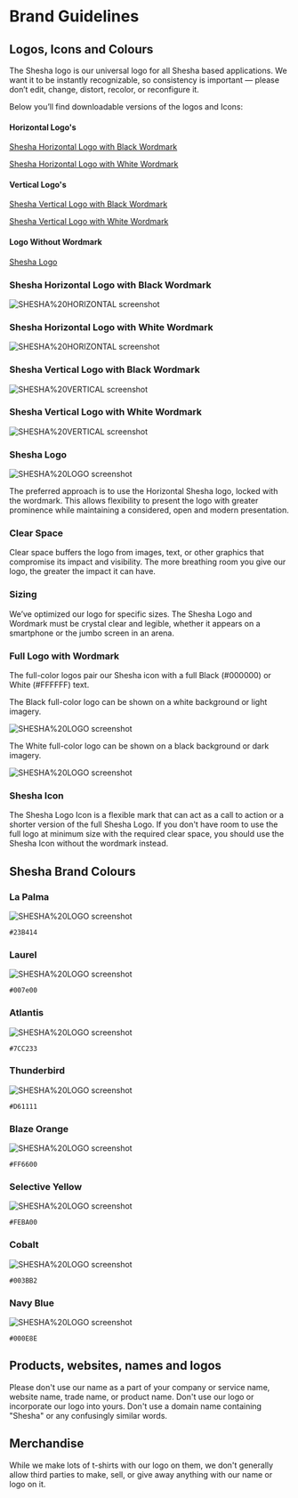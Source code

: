 # Brand Guidelines

## Logos, Icons and Colours

The Shesha logo is our universal logo for all Shesha based applications. We want it to be instantly recognizable, so consistency is important — please don’t edit, change, distort, recolor, or reconfigure it.

Below you’ll find downloadable versions of the logos and Icons:

#### Horizontal Logo's
[Shesha Horizontal Logo with Black Wordmark](https://github.com/Boxfusion/shesha-docs/blob/main/docs/assets/SHESHA%20HORIZONTAL.png?raw=true)

[Shesha Horizontal Logo with White Wordmark](https://github.com/Boxfusion/shesha-docs/blob/main/docs/assets/SHESHA%20HORIZONTAL%20WHITE.png?raw=true)

#### Vertical Logo's
[Shesha Vertical Logo with Black Wordmark](https://github.com/Boxfusion/shesha-docs/blob/main/docs/assets/SHESHA%20VERTICAL.png?raw=true)

[Shesha Vertical Logo with White Wordmark](https://github.com/Boxfusion/shesha-docs/blob/main/docs/assets/SHESHA%20VERTICAL%20WHITE.png?raw=true)

#### Logo Without Wordmark
[Shesha Logo](https://github.com/Boxfusion/shesha-docs/blob/main/docs/assets/SHESHA%20LOGO.png?raw=true)

### Shesha Horizontal Logo with Black Wordmark

![SHESHA%20HORIZONTAL screenshot](https://github.com/Boxfusion/shesha-docs/blob/main/docs/assets/SHESHA%20HORIZONTAL.png?raw=true)

### Shesha Horizontal Logo with White Wordmark

![SHESHA%20HORIZONTAL screenshot](https://github.com/Boxfusion/shesha-docs/blob/main/docs/assets/SHESHA%20HORIZONTAL%20WHITE%20WITH%20BACKGROUND.png?raw=true)

### Shesha Vertical Logo with Black Wordmark

![SHESHA%20VERTICAL screenshot](https://github.com/Boxfusion/shesha-docs/blob/main/docs/assets/SHESHA%20VERTICAL.png?raw=true)

### Shesha Vertical Logo with White Wordmark

![SHESHA%20VERTICAL screenshot](https://github.com/Boxfusion/shesha-docs/blob/main/docs/assets/SHESHA%20VERTICAL%20WHITE%20WITH%20BACKGROUND.png?raw=true)

### Shesha Logo

![SHESHA%20LOGO screenshot](https://github.com/Boxfusion/shesha-docs/blob/main/docs/assets/SHESHA%20LOGO.png?raw=true)

The preferred approach is to use the Horizontal Shesha logo, locked with the wordmark. This allows flexibility to present the logo with greater prominence while maintaining a considered, open and modern presentation.

### Clear Space

Clear space buffers the logo from images, text, or other graphics that compromise its impact and visibility. The more breathing room you give our logo, the greater the impact it can have.

### Sizing

We’ve optimized our logo for specific sizes. The Shesha Logo and Wordmark must be crystal clear and legible, whether it appears on a smartphone or the jumbo screen in an arena.

### Full Logo with Wordmark

The full-color logos pair our Shesha icon with a full Black (#000000) or White (#FFFFFF) text.

The Black full-color logo can be shown on a white background or light imagery.

![SHESHA%20LOGO screenshot](https://github.com/Boxfusion/shesha-docs/blob/main/docs/assets/Shesha%20Black%20Example.jpg?raw=true)

The White full-color logo can be shown on a black background or dark imagery.

![SHESHA%20LOGO screenshot](https://github.com/Boxfusion/shesha-docs/blob/main/docs/assets/Shesha-White-Example.jpg?raw=true)

### Shesha Icon

The Shesha Logo Icon is a flexible mark that can act as a call to action or a shorter version of the full Shesha Logo. If you don't have room to use the full logo at minimum size with the required clear space, you should use the Shesha Icon without the wordmark instead.

## Shesha Brand Colours

### La Palma
![SHESHA%20LOGO screenshot](https://github.com/Boxfusion/shesha-docs/blob/main/docs/assets/Shesha%20Colour%20La%20Palma.png?raw=true)
``` shell
#23B414
```


### Laurel
![SHESHA%20LOGO screenshot](https://github.com/Boxfusion/shesha-docs/blob/main/docs/assets/Shesha%20Colour%20Laurel.png?raw=true)
``` shell
#007e00
```

### Atlantis
![SHESHA%20LOGO screenshot](https://github.com/Boxfusion/shesha-docs/blob/main/docs/assets/Shesha%20Colour%20Atlantis.png?raw=true)
``` shell
#7CC233
```


### Thunderbird
![SHESHA%20LOGO screenshot](https://github.com/Boxfusion/shesha-docs/blob/main/docs/assets/Shesha%20Colour%20Thunderbird.png?raw=true)
``` shell
#D61111
```


### Blaze Orange
![SHESHA%20LOGO screenshot](https://github.com/Boxfusion/shesha-docs/blob/main/docs/assets/Shesha%20Colour%20Blaze%20Orange.png?raw=true)
``` shell
#FF6600
```

### Selective Yellow
![SHESHA%20LOGO screenshot](https://github.com/Boxfusion/shesha-docs/blob/main/docs/assets/Shesha%20Colour%20Selective%20Yellow.png?raw=true)
``` shell
#FEBA00
```

### Cobalt
![SHESHA%20LOGO screenshot](https://github.com/Boxfusion/shesha-docs/blob/main/docs/assets/Shesha%20Colour%20Cobalt.png?raw=true)
``` shell
#003BB2
```


### Navy Blue
![SHESHA%20LOGO screenshot](https://github.com/Boxfusion/shesha-docs/blob/main/docs/assets/Shesha%20Colour%20Navy%20Blue.png?raw=true)
``` shell
#000E8E
```

## Products, websites, names and logos

Please don't use our name as a part of your company or service name, website name, trade name, or product name. Don't use our logo or incorporate our logo into yours. Don't use a domain name containing "Shesha" or any confusingly similar words.

## Merchandise

While we make lots of t-shirts with our logo on them, we don't generally allow third parties to make, sell, or give away anything with our name or logo on it.
